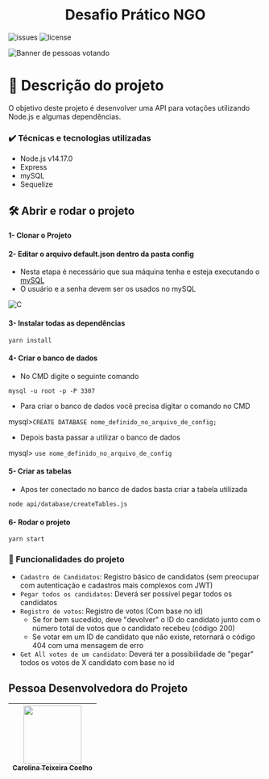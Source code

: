 

<h1 align="center"> Desafio Prático NGO </h1>

![issues](https://img.shields.io/github/issues/caroolt/desafiopraticoNGO?color=red) ![license](https://img.shields.io/github/license/caroolt/desafiopraticoNGO)

![Banner de pessoas votando](https://user-images.githubusercontent.com/82682093/156283363-a3c602e7-b249-4b8e-ad9f-bf3928ec5378.png)

# 🎉 Descrição do projeto
O objetivo deste projeto é desenvolver uma API para votações utilizando Node.js e algumas dependências.

### ✔️ Técnicas e tecnologias utilizadas
- Node.js v14.17.0
- Express
- mySQL
- Sequelize

## 🛠️ Abrir e rodar o projeto
#### 1- Clonar o Projeto
#### 2- Editar o arquivo default.json dentro da pasta config
 - Nesta etapa é necessário que sua máquina tenha e esteja executando o [mySQL](https://dev.mysql.com/downloads/)
 - O usuário e a senha devem ser os usados no mySQL
 
  ![C](https://user-images.githubusercontent.com/82682093/156618162-2c8e5237-d657-4c5a-a0e5-46461bb20a62.png)

#### 3- Instalar todas as dependências
   `yarn install`
   
#### 4- Criar o banco de dados
  - No CMD digite o seguinte comando
  
  `mysql -u root -p -P 3307`
 
  - Para criar o banco de dados você precisa digitar o comando no CMD
  
  mysql>`CREATE DATABASE nome_definido_no_arquivo_de_config;`
  
  - Depois basta passar a utilizar o banco de dados
  
  mysql> `use nome_definido_no_arquivo_de_config`

#### 5- Criar as tabelas
  - Apos ter conectado no banco de dados basta criar a tabela utilizada
  
  `node api/database/createTables.js`

#### 6- Rodar o projeto 
   `yarn start`
 
### :hammer: Funcionalidades do projeto

- `Cadastro de Candidatos`: Registro básico de candidatos (sem preocupar com autenticação e cadastros mais complexos com JWT)
- `Pegar todos os candidatos`: Deverá ser possível pegar todos os candidatos
- `Registro de votos`: Registro de votos (Com base no id)
  - Se for bem sucedido, deve "devolver" o ID do candidato junto com o número total de votos que o candidato recebeu (código 200)
  - Se votar em um ID de candidato que não existe, retornará o código 404 com uma mensagem de erro
- `Get All votes de um candidato`:  Deverá ter a possibilidade de "pegar" todos os votos de X candidato com base no id

## Pessoa Desenvolvedora do Projeto

| [<img src="https://avatars.githubusercontent.com/u/82682093?s=400&u=0a46c06b6a1ae04f7acf2f2162187b1a7e4d5d53&v=4" width=115><br><sub>Carolina Teixeira Coelho</sub>](https://github.com/caroolt) | 
| :---: |
